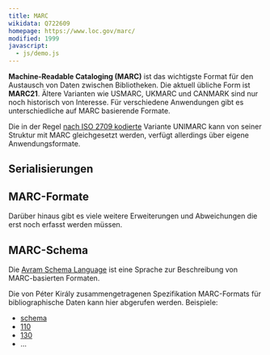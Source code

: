 ```yaml
---
title: MARC
wikidata: Q722609
homepage: https://www.loc.gov/marc/
modified: 1999
javascript:
  - js/demo.js
---
```


**Machine-Readable Cataloging (MARC)** ist das wichtigste Format für den
Austausch von Daten zwischen Bibliotheken. Die aktuell übliche Form ist
**MARC21**. Ältere Varianten wie USMARC, UKMARC und CANMARK sind nur noch
historisch von Interesse. Für verschiedene Anwendungen gibt es unterschiedliche
auf MARC basierende Formate.

Die in der Regel [nach ISO 2709 kodierte](marc/iso) Variante UNIMARC kann von
seiner Struktur mit MARC gleichgesetzt werden, verfügt allerdings über eigene
Anwendungsformate.

## Serialisierungen

<list-formats model="marc"/>

## MARC-Formate

<list-formats profiles="marc"/>

Darüber hinaus gibt es viele weitere Erweiterungen und Abweichungen die erst noch erfasst werden müssen.


## MARC-Schema

Die [Avram Schema Language](schema/avram) ist eine Sprache zur Beschreibung
von MARC-basierten Formaten.

Die von Péter Király zusammengetragenen Spezifikation MARC-Formats für
bibliographische Daten kann hier abgerufen werden. Beispiele:

* [schema](marc/bibliographic/schema)
* <a href="marc/bibliographic/schema/110" class="demo">110</a>
* <a href="marc/bibliographic/schema/130" class="demo">130</a>
* ...

<div id="demo" style="display: none">
  <h3>Antwort</h3>
  <p id="demo-url"><b>Url</b> <a></a></p>
  <pre id="demo-output"><code></code></pre>
</div>

